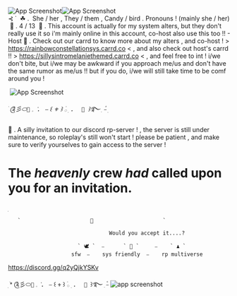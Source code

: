 



![App Screenshot](https://media.discordapp.net/attachments/1149701616392470650/1254341806951370863/wave_divider.gif?ex=66865357&is=668501d7&hm=5b38bff44faff475fc165359397c69b8c0327f23413e92f167593dc82d9c53d8&=&width=450&height=12)![App Screenshot](https://media.discordapp.net/attachments/1149701616392470650/1254341806951370863/wave_divider.gif?ex=66865357&is=668501d7&hm=5b38bff44faff475fc165359397c69b8c0327f23413e92f167593dc82d9c53d8&=&width=450&height=12)
  ‎                                                                                                                                                                                                                      
                ‎   ⊰ ˙  ‎ ☘ .  ‎ She / her , They / them , Candy / bird . Pronouns ! (mainly she / her)
     ‎      🌱 . 4 / 13 
 ‎   🌿 . This account is actually for my system alters, but they don't really use it so i'm mainly online in this account, co-host also use this too !! - Host
🌲 . Check out our carrd to know more about my alters , and co-host ! > https://rainbowconstellationsys.carrd.co <  , and also check out host's carrd !! > https://sillysintromelaniethemed.carrd.co < , and feel free to int ! i/we don't bite, but i/we may be awkward if you approach me/us and don't have the same rumor as me/us !! but if you do, i/we will still take time to be comf around you !

‎            ![App Screenshot](https://media.discordapp.net/attachments/1149701616392470650/1254341808159199332/green_rose_divider.webp?ex=668c4217&is=668af097&hm=a3f2e7ff125a83917218bac32ad02435d9e562c02ad85e8eaaff5e2939f6021f&=&format=webp&width=1350&height=450)

*ֺ ༊彡⬭` 🔱 ` 𓈒  ݁       ．     ⎯   ꒰ ` ⚜️ ` ꒱ ࣪𓂂 ׅ          ．        `  🔱  `꒱࿐ ִ ۫⎯*
  ׅ  

🍃 . A silly invitation to our discord rp-server ! , the server is still under maintenance, so roleplay's still won't start ! please be patient , and make sure to verify yourselves to gain access to the server !

# The _heavenly_ crew _had_ called upon you for an invitation.  
  ׅ  


       `                      🌊                      `

                ‎                    Would you accept it....?

                          ` 🕊️ `  ⎯      ` 🌌 `     ⎯    ` ♟️ ` 
                 ‎       sfw  ⎯    sys friendly  ⎯    rp multiverse

https://discord.gg/q2yQjkYSKv

  ׅ  *ֺ ༊彡⬭` 🔱 ` 𓈒  ݁       ．     ⎯   ꒰ ` ⚜️ ` ꒱ ࣪𓂂 ׅ          ．        `  🔱  `꒱࿐ ִ ۫⎯
![app screenshot](https://media.discordapp.net/attachments/1129681331417260102/1238790412571770920/Untitled78_20240511175001.png?ex=667f3039&is=667ddeb9&hm=195d383ef0555e6bb43669d4eb6552a43d993023c4fe81565791ffe68eb6f284&=&format=webp&quality=lossless)

